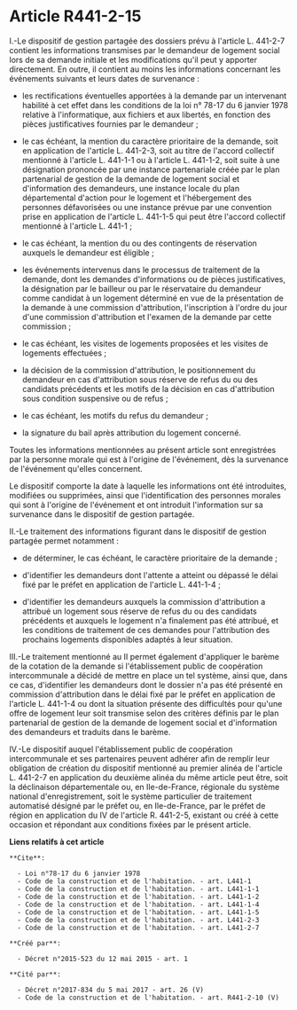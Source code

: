 # Article R441-2-15

I.-Le dispositif de gestion partagée des dossiers prévu à l'article L. 441-2-7 contient les informations transmises par le
demandeur de logement social lors de sa demande initiale et les modifications qu'il peut y apporter directement. En outre, il
contient au moins les informations concernant les événements suivants et leurs dates de survenance :

- les rectifications éventuelles apportées à la demande par un intervenant habilité à cet effet dans les conditions de la 
loi n° 78-17 du 6 janvier 1978 
relative à l'informatique, aux fichiers et aux libertés, en fonction des pièces justificatives fournies par le demandeur ;

- le cas échéant, la mention du caractère prioritaire de la demande, soit en application de l'article L. 441-2-3, soit au
titre de l'accord collectif mentionné à l'article L. 441-1-1 ou à l'article L. 441-1-2, soit suite à une désignation
prononcée par une instance partenariale créée par le plan partenarial de gestion de la demande de logement social et
d'information des demandeurs, une instance locale du plan départemental d'action pour le logement et l'hébergement des
personnes défavorisées ou une instance prévue par une convention prise en application de l'article L. 441-1-5 qui peut être
l'accord collectif mentionné à l'article L. 441-1 ;

- le cas échéant, la mention du ou des contingents de réservation auxquels le demandeur est éligible ;

- les événements intervenus dans le processus de traitement de la demande, dont les demandes d'informations ou de pièces
justificatives, la désignation par le bailleur ou par le réservataire du demandeur comme candidat à un logement déterminé en
vue de la présentation de la demande à une commission d'attribution, l'inscription à l'ordre du jour d'une commission
d'attribution et l'examen de la demande par cette commission ;

- le cas échéant, les visites de logements proposées et les visites de logements effectuées ;

- la décision de la commission d'attribution, le positionnement du demandeur en cas d'attribution sous réserve de refus du ou
des candidats précédents et les motifs de la décision en cas d'attribution sous condition suspensive ou de refus ;

- le cas échéant, les motifs du refus du demandeur ;

- la signature du bail après attribution du logement concerné. 

Toutes les informations mentionnées au présent article sont enregistrées par la personne morale qui est à l'origine de
l'événement, dès la survenance de l'événement qu'elles concernent. 

Le dispositif comporte la date à laquelle les informations ont été introduites, modifiées ou supprimées, ainsi que
l'identification des personnes morales qui sont à l'origine de l'événement et ont introduit l'information sur sa survenance
dans le dispositif de gestion partagée. 

II.-Le traitement des informations figurant dans le dispositif de gestion partagée permet notamment :

- de déterminer, le cas échéant, le caractère prioritaire de la demande ;

- d'identifier les demandeurs dont l'attente a atteint ou dépassé le délai fixé par le préfet en application de l'article L.
441-1-4 ;

- d'identifier les demandeurs auxquels la commission d'attribution a attribué un logement sous réserve de refus du ou des
candidats précédents et auxquels le logement n'a finalement pas été attribué, et les conditions de traitement de ces demandes
pour l'attribution des prochains logements disponibles adaptés à leur situation. 

III.-Le traitement mentionné au II permet également d'appliquer le barème de la cotation de la demande si l'établissement
public de coopération intercommunale a décidé de mettre en place un tel système, ainsi que, dans ce cas, d'identifier les
demandeurs dont le dossier n'a pas été présenté en commission d'attribution dans le délai fixé par le préfet en application
de l'article L. 441-1-4 ou dont la situation présente des difficultés pour qu'une offre de logement leur soit transmise selon
des critères définis par le plan partenarial de gestion de la demande de logement social et d'information des demandeurs et
traduits dans le barème. 

IV.-Le dispositif auquel l'établissement public de coopération intercommunale et ses partenaires peuvent adhérer afin de
remplir leur obligation de création du dispositif mentionné au premier alinéa de l'article L. 441-2-7 en application du
deuxième alinéa du même article peut être, soit la déclinaison départementale ou, en Ile-de-France, régionale du système
national d'enregistrement, soit le système particulier de traitement automatisé désigné par le préfet ou, en Ile-de-France,
par le préfet de région en application du IV de l'article R. 441-2-5, existant ou créé à cette occasion et répondant aux
conditions fixées par le présent article.

**Liens relatifs à cet article**

	**Cite**:

	  - Loi n°78-17 du 6 janvier 1978
	  - Code de la construction et de l'habitation. - art. L441-1
	  - Code de la construction et de l'habitation. - art. L441-1-1
	  - Code de la construction et de l'habitation. - art. L441-1-2
	  - Code de la construction et de l'habitation. - art. L441-1-4
	  - Code de la construction et de l'habitation. - art. L441-1-5
	  - Code de la construction et de l'habitation. - art. L441-2-3
	  - Code de la construction et de l'habitation. - art. L441-2-7

	**Créé par**:

	  - Décret n°2015-523 du 12 mai 2015 - art. 1

	**Cité par**:

	  - Décret n°2017-834 du 5 mai 2017 - art. 26 (V)
	  - Code de la construction et de l'habitation. - art. R441-2-10 (V)
